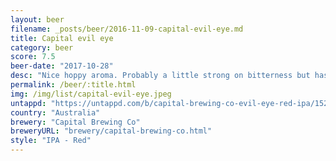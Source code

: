 ```yaml
---
layout: beer
filename: _posts/beer/2016-11-09-capital-evil-eye.md
title: Capital evil eye
category: beer
score: 7.5
beer-date: "2017-10-28"
desc: "Nice hoppy aroma. Probably a little strong on bitterness but has a good red flavour. Really grows on you"
permalink: /beer/:title.html
img: /img/list/capital-evil-eye.jpeg
untappd: "https://untappd.com/b/capital-brewing-co-evil-eye-red-ipa/1525415"
country: "Australia"
brewery: "Capital Brewing Co"
breweryURL: "brewery/capital-brewing-co.html"
style: "IPA - Red"
---
```

